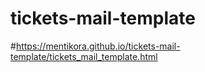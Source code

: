 # tickets-mail-template

#https://mentikora.github.io/tickets-mail-template/tickets_mail_template.html